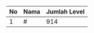 | No | Nama            | Jumlah Level |
|----|-----------------|--------------|
| 1  | #    |    914        |
